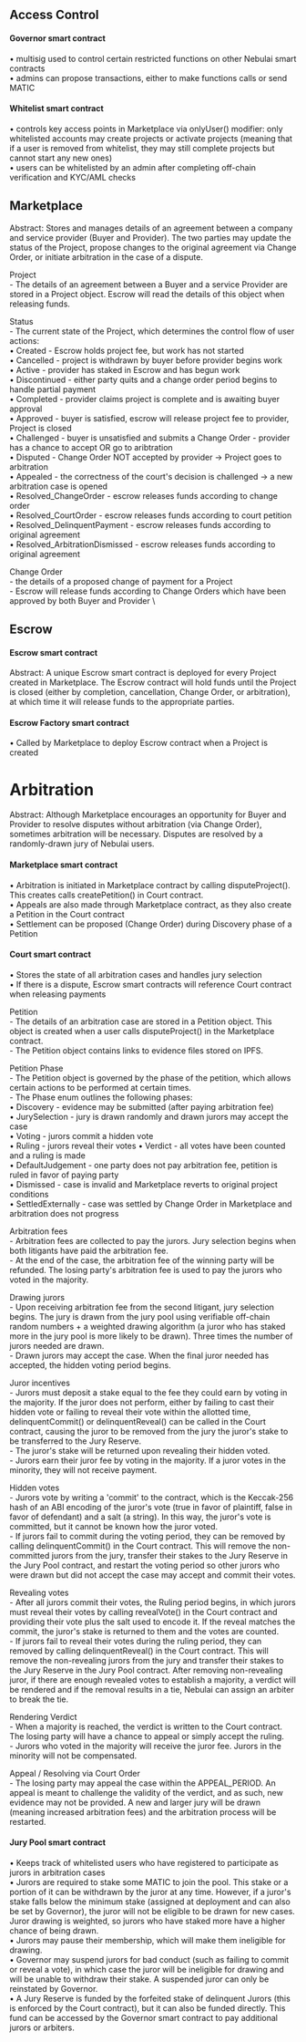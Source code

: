 

## Access Control

#### Governor smart contract
• multisig used to control certain restricted functions on other Nebulai smart contracts \
• admins can propose transactions, either to make functions calls or send MATIC

#### Whitelist smart contract
• controls key access points in Marketplace via onlyUser() modifier: only whitelisted accounts may create projects or activate projects (meaning that if a user is removed from whitelist, they may still complete projects but cannot start any new ones) \
• users can be whitelisted by an admin after completing off-chain verification and KYC/AML checks

## Marketplace

Abstract: Stores and manages details of an agreement between a company and service provider (Buyer and Provider). The two parties may update the status of the Project, propose changes to the original agreement via Change Order, or initiate arbitration in the case of a dispute.

Project \
	- The details of an agreement between a Buyer and a service Provider are stored in a Project object. Escrow will read the details of this object when releasing funds. 

Status   \
	- The current state of the Project, which determines the control flow of user actions:  \
		• Created - Escrow holds project fee, but work has not started  \
		• Cancelled - project is withdrawn by buyer before provider begins work  \
		• Active - provider has staked in Escrow and has begun work  \
		• Discontinued - either party quits and a change order period begins to handle partial payment  \
		• Completed - provider claims project is complete and is awaiting buyer approval  \
		• Approved - buyer is satisfied, escrow will release project fee to provider, Project is closed  \
		• Challenged - buyer is unsatisfied and submits a Change Order - provider has a chance to accept OR go to aribtration  \
		• Disputed - Change Order NOT accepted by provider -> Project goes to arbitration  \
		• Appealed - the correctness of the court's decision is challenged -> a new arbitration case is opened  \
		• Resolved_ChangeOrder - escrow releases funds according to change order  \
		• Resolved_CourtOrder - escrow releases funds according to court petition  \
		• Resolved_DelinquentPayment - escrow releases funds according to original agreement  \
		• Resolved_ArbitrationDismissed - escrow releases funds according to original agreement

Change Order  \
	- the details of a proposed change of payment for a Project \
	- Escrow will release funds according to Change Orders which have been approved by both Buyer and Provider \

## Escrow

#### Escrow smart contract

Abstract: A unique Escrow smart contract is deployed for every Project created in Marketplace. The Escrow contract will hold funds until the Project is closed (either by completion, cancellation, Change Order, or arbitration), at which time it will release funds to the appropriate parties.

#### Escrow Factory smart contract 
• Called by Marketplace to deploy Escrow contract when a Project is created

# Arbitration

Abstract: Although Marketplace encourages an opportunity for Buyer and Provider to resolve disputes without arbitration (via Change Order), sometimes arbitration will be necessary. Disputes are resolved by a randomly-drawn jury of Nebulai users. 

#### Marketplace smart contract
• Arbitration is initiated in Marketplace contract by calling disputeProject(). This creates calls createPetition() in Court contract. \
• Appeals are also made through Marketplace contract, as they also create a Petition in the Court contract \
• Settlement can be proposed (Change Order) during Discovery phase of a Petition 

#### Court smart contract
• Stores the state of all arbitration cases and handles jury selection \
• If there is a dispute, Escrow smart contracts will reference Court contract when releasing payments 

Petition \
	- The details of an arbitration case are stored in a Petition object. This object is created when a user calls disputeProject() in the Marketplace contract.  \
	- The Petition object contains links to evidence files stored on IPFS. 

Petition Phase \
	- The Petition object is governed by the phase of the petition, which allows certain actions to be performed at certain times. \
	- The Phase enum outlines the following phases: \
		• Discovery - evidence may be submitted (after paying arbitration fee) \
		• JurySelection - jury is drawn randomly and drawn jurors may accept the case \
		• Voting - jurors commit a hidden vote \
		• Ruling - jurors reveal their votes
		• Verdict - all votes have been counted and a ruling is made \
		• DefaultJudgement - one party does not pay arbitration fee, petition is ruled in favor of paying party \
		• Dismissed - case is invalid and Marketplace reverts to original project conditions \
		• SettledExternally - case was settled by Change Order in Marketplace and arbitration does not progress 

Arbitration fees \
	- Arbitration fees are collected to pay the jurors. Jury selection begins when both litigants have paid the arbitration fee. \
	- At the end of the case, the arbitration fee of the winning party will be refunded. The losing party's arbitration fee is used to pay the jurors who voted in the majority. 

Drawing jurors \
	- Upon receiving arbitration fee from the second litigant, jury selection begins. The jury is drawn from the jury pool using verifiable off-chain random numbers + a weighted drawing algorithm (a juror who has staked more in the jury pool is more likely to be drawn). Three times the number of jurors needed are drawn. \
	- Drawn jurors may accept the case. When the final juror needed has accepted, the hidden voting period begins. 

Juror incentives \
	- Jurors must deposit a stake equal to the fee they could earn by voting in the majority. If the juror does not perform, either by failing to cast their hidden vote or failing to reveal their vote within the allotted time, delinquentCommit() or delinquentReveal() can be called in the Court contract, causing the juror to be removed from the jury the juror's stake to be transferred to the Jury Reserve. \
	- The juror's stake will be returned upon revealing their hidden voted. \
	- Jurors earn their juror fee by voting in the majority. If a juror votes in the minority, they will not receive payment. 

Hidden votes \
	- Jurors vote by writing a 'commit' to the contract, which is the Keccak-256 hash of an ABI encoding of the juror's vote (true in favor of plaintiff, false in favor of defendant) and a salt (a string). In this way, the juror's vote is committed, but it cannot be known how the juror voted. \
	- If jurors fail to commit during the voting period, they can be removed by calling delinquentCommit() in the Court contract. This will remove the non-committed jurors from the jury, transfer their stakes to the Jury Reserve in the Jury Pool contract, and restart the voting period so other jurors who were drawn but did not accept the case may accept and commit their votes. 

Revealing votes \
	- After all jurors commit their votes, the Ruling period begins, in which jurors must reveal their votes by calling revealVote() in the Court contract and providing their vote plus the salt used to encode it. If the reveal matches the commit, the juror's stake is returned to them and the votes are counted. \
	- If jurors fail to reveal their votes during the ruling period, they can removed by calling delinquentReveal() in the Court contract. This will remove the non-revealing jurors from the jury and transfer their stakes to the Jury Reserve in the Jury Pool contract. After removing non-revealing juror, if there are enough revealed votes to establish a majority, a verdict will be rendered and if the removal results in a tie, Nebulai can assign an arbiter to break the tie. 

Rendering Verdict \
	- When a majority is reached, the verdict is written to the Court contract. The losing party will have a chance to appeal or simply accept the ruling. \
	- Jurors who voted in the majority will receive the juror fee. Jurors in the minority will not be compensated. 

Appeal / Resolving via Court Order \
	- The losing party may appeal the case within the APPEAL_PERIOD. An appeal is meant to challenge the validity of the verdict, and as such, new evidence may not be provided. A new and larger jury will be drawn (meaning increased arbitration fees) and the arbitration process will be restarted. 

#### Jury Pool smart contract
• Keeps track of whitelisted users who have registered to participate as jurors in arbitration cases \
• Jurors are required to stake some MATIC to join the pool. This stake or a portion of it can be withdrawn by the juror at any time. However, if a juror's stake falls below the minimum stake (assigned at deployment and can also be set by Governor), the juror will not be eligible to be drawn for new cases. Juror drawing is weighted, so jurors who have staked more have a higher chance of being drawn. \
• Jurors may pause their membership, which will make them ineligible for drawing. \
• Governor may suspend jurors for bad conduct (such as failing to commit or reveal a vote), in which case the juror will be ineligible for drawing and will be unable to withdraw their stake. A suspended juror can only be reinstated by Governor. \
• A Jury Reserve is funded by the forfeited stake of delinquent Jurors (this is enforced by the Court contract), but it can also be funded directly. This fund can be accessed by the Governor smart contract to pay additional jurors or arbiters. 
